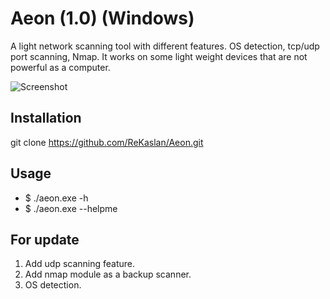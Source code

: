# Aeon (1.0) (Windows)

A light network scanning tool with different features. OS detection, tcp/udp port scanning, Nmap. It works on some light weight devices 
that are not powerful as a computer.

![Screenshot](https://github.com/ReKaslan/Aeon/images/)

## Installation
git clone https://github.com/ReKaslan/Aeon.git

## Usage
* $ ./aeon.exe -h 
* $ ./aeon.exe --helpme

## For update
1. Add udp scanning feature.
2. Add nmap module as a backup scanner.
3. OS detection.

